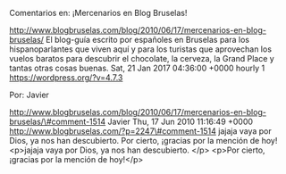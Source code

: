 Comentarios en: ¡Mercenarios en Blog Bruselas!

http://www.blogbruselas.com/blog/2010/06/17/mercenarios-en-blog-bruselas/
El blog-guía escrito por españoles en Bruselas para los hispanoparlantes
que viven aquí y para los turistas que aprovechan los vuelos baratos
para descubrir el chocolate, la cerveza, la Grand Place y tantas otras
cosas buenas. Sat, 21 Jan 2017 04:36:00 +0000 hourly 1
https://wordpress.org/?v=4.7.3

Por: Javier

http://www.blogbruselas.com/blog/2010/06/17/mercenarios-en-blog-bruselas/\#comment-1514
Javier Thu, 17 Jun 2010 11:16:49 +0000
http://www.blogbruselas.com/?p=2247\#comment-1514 jajaja vaya por Dios,
ya nos han descubierto. Por cierto, ¡gracias por la mención de hoy!
\<p\>jajaja vaya por Dios, ya nos han descubierto. \</p\> \<p\>Por
cierto, ¡gracias por la mención de hoy!\</p\>
